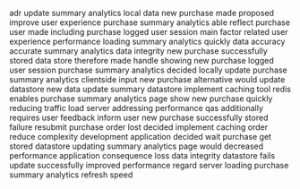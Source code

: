 adr update summary analytics local data new purchase made proposed improve user experience purchase summary analytics able reflect purchase user made including purchase logged user session main factor related user experience performance loading summary analytics quickly data accuracy accurate summary analytics data integrity new purchase successfully stored data store therefore made handle showing new purchase logged user session purchase summary analytics decided locally update purchase summary analytics clientside input new purchase alternative would update datastore new data update summary datastore implement caching tool redis enables purchase summary analytics page show new purchase quickly reducing traffic load server addressing performance qas additionally requires user feedback inform user new purchase successfully stored failure resubmit purchase order lost decided implement caching order reduce complexity development application decided wait purchase get stored datastore updating summary analytics page would decreased performance application consequence loss data integrity datastore fails update successfully improved performance regard server loading purchase summary analytics refresh speed